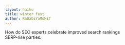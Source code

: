 ```yaml
---
layout: haiku
title: winter fest
author: RaDaDiYaMoHiT
---
```


How do SEO experts celebrate improved search rankings<br>
SERP-rise parties.<br>
